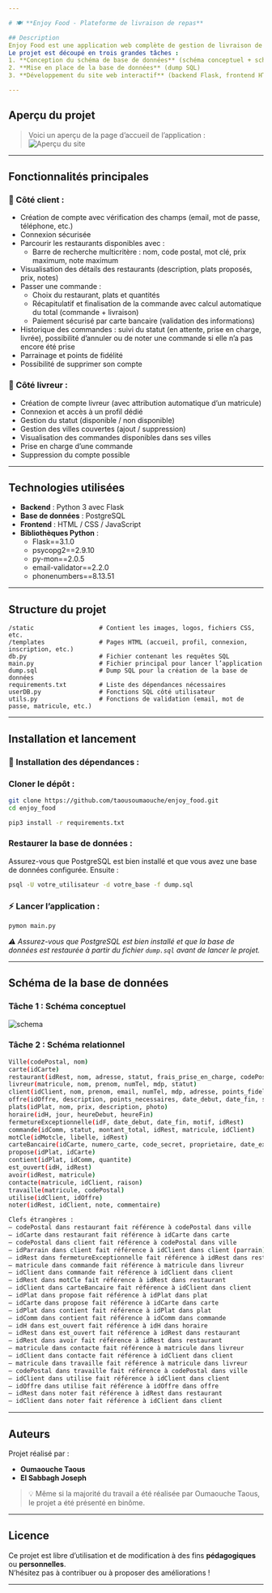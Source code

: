 ```yaml
---

# 🍽️ **Enjoy Food - Plateforme de livraison de repas**

## Description  
Enjoy Food est une application web complète de gestion de livraison de repas, développée dans le cadre d'un projet de **Base de Données - L2 Informatique**.  
Le projet est découpé en trois grandes tâches :  
1. **Conception du schéma de base de données** (schéma conceptuel + schéma relationnel)  
2. **Mise en place de la base de données** (dump SQL)  
3. **Développement du site web interactif** (backend Flask, frontend HTML/CSS/JS)

---
```


## Aperçu du projet  
> Voici un aperçu de la page d’accueil de l’application :  
![Aperçu du site](./static/apercu.jpg)

---

## Fonctionnalités principales  

### 👥 Côté client :
- Création de compte avec vérification des champs (email, mot de passe, téléphone, etc.)
- Connexion sécurisée
- Parcourir les restaurants disponibles avec :
  - Barre de recherche multicritère : nom, code postal, mot clé, prix maximum, note maximum
- Visualisation des détails des restaurants (description, plats proposés, prix, notes)
- Passer une commande :
  - Choix du restaurant, plats et quantités
  - Récapitulatif et finalisation de la commande avec calcul automatique du total (commande + livraison)
  - Paiement sécurisé par carte bancaire (validation des informations)
- Historique des commandes : suivi du statut (en attente, prise en charge, livrée), possibilité d’annuler ou de noter une commande si elle n’a pas encore été prise
- Parrainage et points de fidélité
- Possibilité de supprimer son compte

### 🚚 Côté livreur :
- Création de compte livreur (avec attribution automatique d’un matricule)
- Connexion et accès à un profil dédié
- Gestion du statut (disponible / non disponible)
- Gestion des villes couvertes (ajout / suppression)
- Visualisation des commandes disponibles dans ses villes
- Prise en charge d’une commande
- Suppression du compte possible

---

##  Technologies utilisées  

- **Backend** : Python 3 avec Flask  
- **Base de données** : PostgreSQL  
- **Frontend** : HTML / CSS / JavaScript  
- **Bibliothèques Python** :
  - Flask==3.1.0
  - psycopg2==2.9.10
  - py-mon==2.0.5
  - email-validator==2.2.0
  - phonenumbers==8.13.51

---

## Structure du projet  
```
/static                  # Contient les images, logos, fichiers CSS, etc.
/templates               # Pages HTML (accueil, profil, connexion, inscription, etc.)
db.py                    # Fichier contenant les requêtes SQL
main.py                  # Fichier principal pour lancer l’application
dump.sql                 # Dump SQL pour la création de la base de données
requirements.txt         # Liste des dépendances nécessaires
userDB.py                # Fonctions SQL côté utilisateur
utils.py                 # Fonctions de validation (email, mot de passe, matricule, etc.)
```

---

## Installation et lancement  

### 🧩 Installation des dépendances :  
### Cloner le dépôt :  
```bash
git clone https://github.com/taousoumaouche/enjoy_food.git
cd enjoy_food
```

```bash
pip3 install -r requirements.txt
```
### Restaurer la base de données :  
Assurez-vous que PostgreSQL est bien installé et que vous avez une base de données configurée. Ensuite :  
```bash
psql -U votre_utilisateur -d votre_base -f dump.sql
```

### ⚡ Lancer l’application :  
```bash
pymon main.py
```

*⚠️ Assurez-vous que PostgreSQL est bien installé et que la base de données est restaurée à partir du fichier `dump.sql` avant de lancer le projet.*

---

## Schéma de la base de données  

### Tâche 1 : Schéma conceptuel  
![schema](./static/schema.png)

### Tâche 2 : Schéma relationnel  
```bash
Ville(codePostal, nom)
carte(idCarte)
restaurant(idRest, nom, adresse, statut, frais_prise_en_charge, codePostal, idCarte)
livreur(matricule, nom, prenom, numTel, mdp, statut)
client(idClient, nom, prenom, email, numTel, mdp, adresse, points_fidelite, codePostal, idParrain)
offre(idOffre, description, points_necessaires, date_debut, date_fin, statut)
plats(idPlat, nom, prix, description, photo)
horaire(idH, jour, heureDebut, heureFin)
fermetureExceptionnelle(idF, date_debut, date_fin, motif, idRest)
commande(idComm, statut, montant_total, idRest, matricule, idClient)
motCle(idMotcle, libelle, idRest)
carteBancaire(idCarte, numero_carte, code_secret, proprietaire, date_expiration, idClient)
propose(idPlat, idCarte)
contient(idPlat, idComm, quantite)
est_ouvert(idH, idRest)
avoir(idRest, matricule)
contacte(matricule, idClient, raison)
travaille(matricule, codePostal)
utilise(idClient, idOffre)
noter(idRest, idClient, note, commentaire)

Clefs étrangères :
— codePostal dans restaurant fait référence à codePostal dans ville
— idCarte dans restaurant fait référence à idCarte dans carte
— codePostal dans client fait référence à codePostal dans ville
— idParrain dans client fait référence à idClient dans client (parrain)
— idRest dans fermetureExceptionnelle fait référence à idRest dans restaurant
— matricule dans commande fait référence à matricule dans livreur
— idClient dans commande fait référence à idClient dans client
— idRest dans motCle fait référence à idRest dans restaurant
— idClient dans carteBancaire fait référence à idClient dans client
— idPlat dans propose fait référence à idPlat dans plat
— idCarte dans propose fait référence à idCarte dans carte
— idPlat dans contient fait référence à idPlat dans plat
— idComm dans contient fait référence à idComm dans commande
— idH dans est_ouvert fait référence à idH dans horaire
— idRest dans est_ouvert fait référence à idRest dans restaurant
— idRest dans avoir fait référence à idRest dans restaurant
— matricule dans contacte fait référence à matricule dans livreur
— idClient dans contacte fait référence à idClient dans client
— matricule dans travaille fait référence à matricule dans livreur
— codePostal dans travaille fait référence à codePostal dans ville
— idClient dans utilise fait référence à idClient dans client
— idOffre dans utilise fait référence à idOffre dans offre
— idRest dans noter fait référence à idRest dans restaurant
— idClient dans noter fait référence à idClient dans client
```
---

## Auteurs  
Projet réalisé par :  
- **Oumaouche Taous**  
- **El Sabbagh Joseph**

> 💡 Même si la majorité du travail a été réalisée par Oumaouche Taous, le projet a été présenté en binôme.

---

## Licence  
Ce projet est libre d’utilisation et de modification à des fins **pédagogiques** ou **personnelles**.  
N’hésitez pas à contribuer ou à proposer des améliorations !

---
